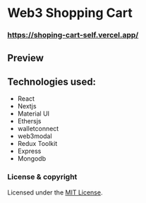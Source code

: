 # Web3 Shopping Cart 
### https://shoping-cart-self.vercel.app/

## Preview


## Technologies used:

* React
* Nextjs
* Material UI
* Ethersjs
* walletconnect
* web3modal
* Redux Toolkit
* Express
* Mongodb

### License & copyright


Licensed under the [MIT License](LICENSE).
